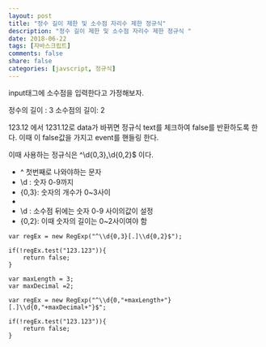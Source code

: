 ```yaml
---
layout: post
title: "정수 길이 제한 및 소수점 자리수 제한 정규식"
description: "정수 길이 제한 및 소수점 자리수 제한 정규식 "
date: 2018-06-22 
tags: [자바스크립트]
comments: false
share: false
categories: [javscript, 정규식]
---
```


input태그에 소수점을 입력한다고 가정해보자.

정수의 길이 : 3
소수점의 길이: 2

123.12 에서 1231.12로 data가 바뀌면 정규식 text를 체크하여  false를 반환하도록 한다. 
이때 이 false값을 가지고 event를 핸들링 한다.

이때 사용하는 정규식은 ^\\d{0,3}[.]\\d{0,2}$ 이다.

* ^ 첫번째로 나와야하는 문자
* \d : 숫자 0-9까지
* {0,3}: 숫자의 개수가 0~3사이
* [.]: 소수점
* \d : 소수점 뒤에는 숫자 0-9 사이의값이 설정
* {0,2}: 이때 숫자의 길이는 0~2사이여야 함

```
var regEx = new RegExp("^\\d{0,3}[.]\\d{0,2}$"); 

if(!regEx.test("123.123")){ 
    return false;
}
```

```
var maxLength = 3;
var maxDecimal =2;

var regEx = new RegExp("^\\d{0,"+maxLength+"}[.]\\d{0,"+maxDecimal+"}$"; 

if(!regEx.test("123.123")){ 
    return false;
}
```




